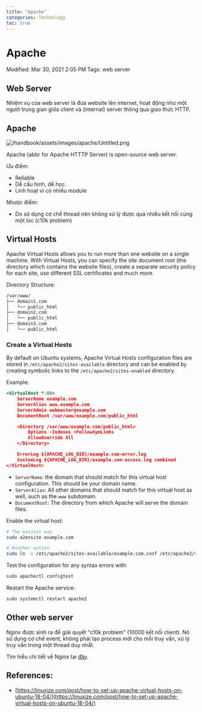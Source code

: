 ```yaml
---
title: "Apache"
categories: Technology
toc: true
---
```


# Apache

Modified: Mar 30, 2021 2:05 PM
Tags: web server

## Web Server

Nhiệm vụ của web server là đưa website lên internet, hoạt động như một người trung gian giữa client và (internal) server thông qua giao thức HTTP.

## Apache

![/handbook/assets/images/apache/Untitled.png](/handbook/assets/images/apache/Untitled.png)

Apache (abbr for Apache HTTTP Server) is open-source web server.

Ưu điểm:

- Reliable
- Dễ cấu hình, dễ học.
- Linh hoạt vì có nhiều module

Nhược điểm:

- Do sử dụng cơ chế thread nên không xử lý được quá nhiều kết nối cùng một lúc (c10k problem)

## Virtual Hosts

Apache Virtual Hosts allows you to run more than one website on a single machine. With Virtual Hosts, you can specify the site document root (the directory which contains the website files), create a separate security policy for each site, use different SSL certificates and much more.

Directory Structure:

```bash
/var/www/
├── domain1.com
│   └── public_html
├── domain2.com
│   └── public_html
├── domain3.com
│   └── public_html
```

### Create a Virtual Hosts

By default on Ubuntu systems, Apache Virtual Hosts configuration files are stored in `/etc/apache2/sites-available` directory and can be enabled by creating symbolic links to the `/etc/apache2/sites-enabled` directory.

Example:

```xml
<VirtualHost *:80>
    ServerName example.com
    ServerAlias www.example.com
    ServerAdmin webmaster@example.com
    DocumentRoot /var/www/example.com/public_html

    <Directory /var/www/example.com/public_html>
        Options -Indexes +FollowSymLinks
        AllowOverride All
    </Directory>

    ErrorLog ${APACHE_LOG_DIR}/example.com-error.log
    CustomLog ${APACHE_LOG_DIR}/example.com-access.log combined
</VirtualHost>
```

- `ServerName`: the domain that should match for this virtual host configuration. This should be your domain name.
- `ServerAlias`: All other domains that should match for this virtual host as well, such as the `www` subdomain.
- `DocumentRoot`: The directory from which Apache will serve the domain files.

Enable the virtual host:

```bash
# The easiest way
sudo a2ensite example.com

# Another option
sudo ln -s /etc/apache2/sites-available/example.com.conf /etc/apache2/sites-enabled/
```

Test the configuration for any syntax errors with:

```bash
sudo apachectl configtest
```

Restart the Apache service:

```bash
sudo systemctl restart apache2
```

## Other web server

Nginx được sinh ra để giải quyết "c10k problem" (10000 kết nối client). Nó sử dụng cơ chế event, không phải tạo process mới cho mỗi truy vấn, xử lý truy vấn trong một thread duy nhất. 

 Tìm hiểu chi tiết về Nginx tại [đây](/handbook/technology/nginx).

## References:

- [https://linuxize.com/post/how-to-set-up-apache-virtual-hosts-on-ubuntu-18-04/](https://linuxize.com/post/how-to-set-up-apache-virtual-hosts-on-ubuntu-18-04/)